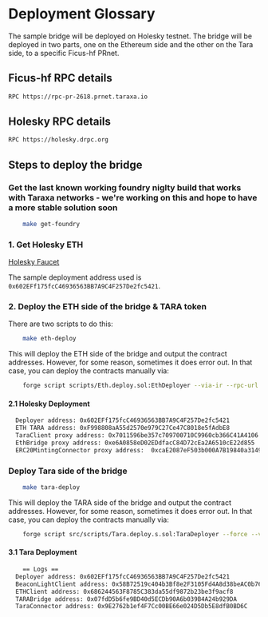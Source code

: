 # Deployment Glossary

The sample bridge will be deployed on Holesky testnet. The bridge will be deployed in two parts, one on the Ethereum side and the other on the Tara side, to a specific Ficus-hf PRnet.

## Ficus-hf RPC details

```bash
RPC https://rpc-pr-2618.prnet.taraxa.io
```

## Holesky RPC details

```bash
RPC https://holesky.drpc.org
```

## Steps to deploy the bridge

### Get the last known working foundry niglty build that works with Taraxa networks - we're working on this and hope to have a more stable solution soon

```bash
    make get-foundry
```

### 1. Get Holesky ETH

[Holesky Faucet](https://stakely.io/en/faucet/ethereum-holesky-testnet-eth)

The sample deployment address used is `0x602EFf175fcC46936563BB7A9C4F257De2fc5421`.

### 2. Deploy the ETH side of the bridge & TARA token

There are two scripts to do this:

```bash
    make eth-deploy
```

This will deploy the ETH side of the bridge and output the contract addresses. However, for some reason, sometimes it does error out. In that case, you can deploy the contracts manually via:

```bash
    forge script scripts/Eth.deploy.sol:EthDeployer --via-ir --rpc-url https://holesky.drpc.org  --broadcast --slow
```

#### 2.1 Holesky Deployment

```bash
  Deployer address: 0x602EFf175fcC46936563BB7A9C4F257De2fc5421
  ETH TARA address: 0xF998808aA55d2570e979C27Ce47C8018e5fAdbE8
  TaraClient proxy address: 0x7011596be357c709700710C9960cb366C41A4106
  EthBridge proxy address: 0xe6A0858eD02EDdfacC84D72cEa2A6510cE22d855
  ERC20MintingConnector proxy address:  0xcaE2087eF503b000A7B19840a3149B23783df026

```

### Deploy Tara side of the bridge

```bash
    make tara-deploy
```

This will deploy the TARA side of the bridge and output the contract addresses. However, for some reason, sometimes it does error out. In that case, you can deploy the contracts manually via:

```bash
    forge script src/scripts/Tara.deploy.s.sol:TaraDeployer --force --via-ir --rpc-url  https://rpc-pr-2618.prnet.taraxa.io --legacy --broadcast --slow
```

#### 3.1 Tara Deployment

```bash
    == Logs ==
  Deployer address: 0x602EFf175fcC46936563BB7A9C4F257De2fc5421
  BeaconLightClient address: 0x58B72519c404b3Bf8e2F3105Fd4A8d38beAC0b76
  ETHClient address: 0x686244563F8785C383da55df9872b23be3f9acf8
  TARABridge address: 0x07fdD5b6fe9BD40d5ECDb90A6b039B4A24b929DA
  TaraConnector address: 0x9E2762b1ef4F7Cc00BE66e024D5Db5E8dfB0BD6C
```
